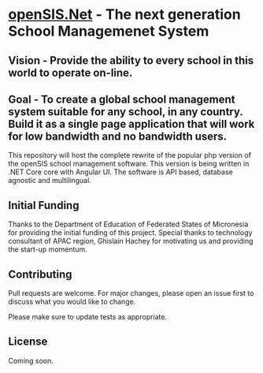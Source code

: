 # [openSIS.Net](https://opensis.com/) - The next generation School Managemenet System

## Vision - Provide the ability to every school in this world to operate on-line.

## Goal - To create a global school management system suitable for any school, in any country. Build it as a single page application that will work for low bandwidth and no bandwidth users.

This repository will host the complete rewrite of the popular php version of the openSIS school management software. This version is being written in .NET Core core with Angular UI. The software is API based, database agnostic and multilingual.

## Initial Funding
Thanks to the Department of Education of Federated States of Micronesia for providing the initial funding of this project. Special thanks to technology consultant of APAC region, Ghislain Hachey for motivating us and providing the start-up momentum.

## Contributing
Pull requests are welcome. For major changes, please open an issue first to discuss what you would like to change.

Please make sure to update tests as appropriate.

## License
Coming soon.
